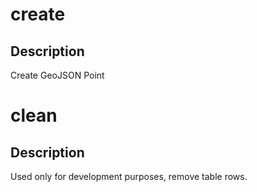 <h1 class="contract">create</h1>

## Description

Create GeoJSON Point

<h1 class="contract">clean</h1>

## Description

Used only for development purposes, remove table rows.
